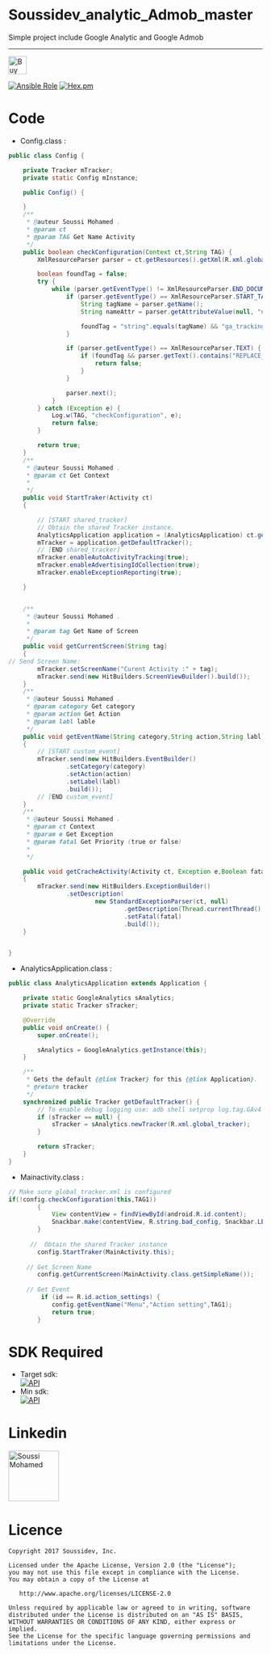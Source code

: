 # Soussidev_analytic_Admob_master
Simple project include Google Analytic and Google Admob
<hr>
<a href='https://ko-fi.com/A243447K' target='_blank'><img height='36' style='border:0px;height:36px;' src='https://az743702.vo.msecnd.net/cdn/kofi4.png?v=0' border='0' alt='Buy Me a Coffee at ko-fi.com' /></a>

[![Ansible Role](https://img.shields.io/badge/Developer-Soussidev-yellow.svg)]()
[![Hex.pm](https://img.shields.io/hexpm/l/plug.svg)]()
<br>

# Code
* Config.class :
```java
public class Config {

    private Tracker mTracker;
    private static Config mInstance;

    public Config() {

    }
    /**
     * @auteur Soussi Mohamed .
     * @param ct
     * @param TAG Get Name Activity
     */
    public boolean checkConfiguration(Context ct,String TAG) {
        XmlResourceParser parser = ct.getResources().getXml(R.xml.global_tracker);

        boolean foundTag = false;
        try {
            while (parser.getEventType() != XmlResourceParser.END_DOCUMENT) {
                if (parser.getEventType() == XmlResourceParser.START_TAG) {
                    String tagName = parser.getName();
                    String nameAttr = parser.getAttributeValue(null, "name");

                    foundTag = "string".equals(tagName) && "ga_trackingId".equals(nameAttr);
                }

                if (parser.getEventType() == XmlResourceParser.TEXT) {
                    if (foundTag && parser.getText().contains("REPLACE_ME")) {
                        return false;
                    }
                }

                parser.next();
            }
        } catch (Exception e) {
            Log.w(TAG, "checkConfiguration", e);
            return false;
        }

        return true;
    }
    /**
     * @auteur Soussi Mohamed .
     * @param ct Get Context
     *
     */
    public void StartTraker(Activity ct)
    {

        // [START shared_tracker]
        // Obtain the shared Tracker instance.
        AnalyticsApplication application = (AnalyticsApplication) ct.getApplication();
        mTracker = application.getDefaultTracker();
        // [END shared_tracker]
        mTracker.enableAutoActivityTracking(true);
        mTracker.enableAdvertisingIdCollection(true);
        mTracker.enableExceptionReporting(true);

    }


    /**
     * @auteur Soussi Mohamed .
     *
     * @param tag Get Name of Screen
     */
    public void getCurrentScreen(String tag)
    {
// Send Screen Name:
        mTracker.setScreenName("Curent Activity :" + tag);
        mTracker.send(new HitBuilders.ScreenViewBuilder().build());
    }
    /**
     * @auteur Soussi Mohamed .
     * @param category Get category
     * @param action Get Action
     * @param labl lable
     */
    public void getEventName(String category,String action,String labl)
    {
        // [START custom_event]
        mTracker.send(new HitBuilders.EventBuilder()
                .setCategory(category)
                .setAction(action)
                .setLabel(labl)
                .build());
        // [END custom_event]
    }
    /**
     * @auteur Soussi Mohamed .
     * @param ct Context
     * @param e Get Exception
     * @param fatal Get Priority (true or false)
     *
     */

    public void getCracheActivity(Activity ct, Exception e,Boolean fatal)
    {
        mTracker.send(new HitBuilders.ExceptionBuilder()
                .setDescription(
                        new StandardExceptionParser(ct, null)
                                .getDescription(Thread.currentThread().getName(), e))
                                .setFatal(fatal)
                                .build());
    }


}
```
* AnalyticsApplication.class :

```java
public class AnalyticsApplication extends Application {

    private static GoogleAnalytics sAnalytics;
    private static Tracker sTracker;

    @Override
    public void onCreate() {
        super.onCreate();

        sAnalytics = GoogleAnalytics.getInstance(this);
    }

    /**
     * Gets the default {@link Tracker} for this {@link Application}.
     * @return tracker
     */
    synchronized public Tracker getDefaultTracker() {
        // To enable debug logging use: adb shell setprop log.tag.GAv4 DEBUG
        if (sTracker == null) {
            sTracker = sAnalytics.newTracker(R.xml.global_tracker);
        }

        return sTracker;
    }
}

```
* Mainactivity.class :

```java
// Make sure global_tracker.xml is configured
if(!config.checkConfiguration(this,TAG1))
        {
            View contentView = findViewById(android.R.id.content);
            Snackbar.make(contentView, R.string.bad_config, Snackbar.LENGTH_INDEFINITE).show();
        }
        
      //  Obtain the shared Tracker instance
        config.StartTraker(MainActivity.this);
        
     // Get Screen Name   
        config.getCurrentScreen(MainActivity.class.getSimpleName());
        
     // Get Event    
         if (id == R.id.action_settings) {
            config.getEventName("Menu","Action setting",TAG1);
            return true;
        }
```

# SDK Required
+ Target sdk:<br>
[![API](https://img.shields.io/badge/API-23%2B-brightgreen.svg?style=flat)](https://android-arsenal.com/api?level=23)
+ Min sdk:<br>
[![API](https://img.shields.io/badge/API-19%2B-orange.svg?style=flat)](https://android-arsenal.com/api?level=19)

# Linkedin
<a href="https://www.linkedin.com/in/soussimohamed/">
<img src="picture/linkedin.png" height="100" width="100" alt="Soussi Mohamed">
</a>

# Licence

```
Copyright 2017 Soussidev, Inc.

Licensed under the Apache License, Version 2.0 (the "License");
you may not use this file except in compliance with the License.
You may obtain a copy of the License at

   http://www.apache.org/licenses/LICENSE-2.0

Unless required by applicable law or agreed to in writing, software
distributed under the License is distributed on an "AS IS" BASIS,
WITHOUT WARRANTIES OR CONDITIONS OF ANY KIND, either express or implied.
See the License for the specific language governing permissions and
limitations under the License.
```
